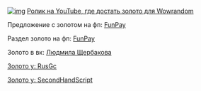 [![img](https://i.imgur.com/QCTD199.png)](https://www.youtube.com/watch?v=NDvhKQ47mLA)
[Ролик на YouTube, где достать золото для Wowrandom](https://youtu.be/NDvhKQ47mLA)

Предложение с золотом на фп: [FunPay](https://funpay.com/chips/offer?id=1169011-32-34-4450-18)

Раздел золото на фп: [FunPay](https://funpay.com/chips/34/)

Золото в вк: [Людмила Щербакова](https://vk.com/id719582569)

[Золото у: RusGc](https://funpay.com/users/2420921/)

[Золото у: SecondHandScript](https://funpay.com/users/1169011/)
